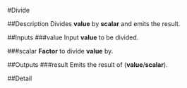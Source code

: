 #Divide

##Description
Divides **value** by **scalar** and emits the result.

##Inputs
###value
Input **value** to be divided.

###scalar
**Factor** to divide **value** by.

##Outputs
###result
Emits the result of (**value**/**scalar**).

##Detail

